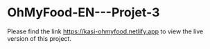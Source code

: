 # OhMyFood-EN---Projet-3

Please find the link https://kasi-ohmyfood.netlify.app to view the live version of this project.

